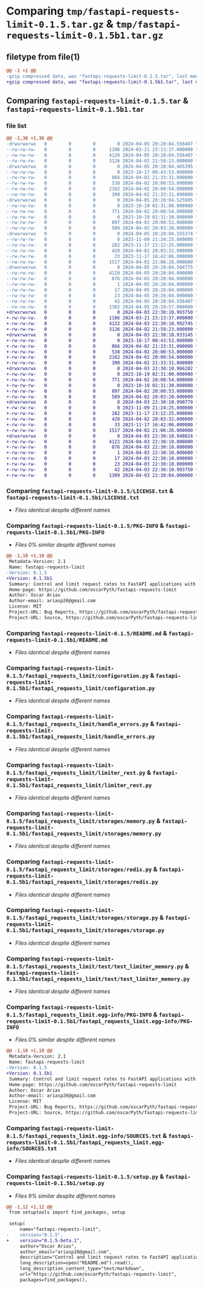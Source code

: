 # Comparing `tmp/fastapi-requests-limit-0.1.5.tar.gz` & `tmp/fastapi-requests-limit-0.1.5b1.tar.gz`

## filetype from file(1)

```diff
@@ -1 +1 @@
-gzip compressed data, was "fastapi-requests-limit-0.1.5.tar", last modified: Fri Apr  5 20:20:04 2024, max compression
+gzip compressed data, was "fastapi-requests-limit-0.1.5b1.tar", last modified: Wed Apr  3 22:30:10 2024, max compression
```

## Comparing `fastapi-requests-limit-0.1.5.tar` & `fastapi-requests-limit-0.1.5b1.tar`

### file list

```diff
@@ -1,30 +1,30 @@
-drwxrwxrwx   0        0        0        0 2024-04-05 20:20:04.556407 fastapi-requests-limit-0.1.5/
--rw-rw-rw-   0        0        0     1106 2024-03-21 23:13:37.000000 fastapi-requests-limit-0.1.5/LICENSE.txt
--rw-rw-rw-   0        0        0     4120 2024-04-05 20:20:04.556407 fastapi-requests-limit-0.1.5/PKG-INFO
--rw-rw-rw-   0        0        0     3126 2024-04-02 21:58:23.000000 fastapi-requests-limit-0.1.5/README.md
-drwxrwxrwx   0        0        0        0 2024-04-05 20:20:04.485395 fastapi-requests-limit-0.1.5/fastapi_requests_limit/
--rw-rw-rw-   0        0        0        0 2023-10-17 00:43:53.000000 fastapi-requests-limit-0.1.5/fastapi_requests_limit/__init__.py
--rw-rw-rw-   0        0        0      866 2024-04-02 21:33:31.000000 fastapi-requests-limit-0.1.5/fastapi_requests_limit/configuration.py
--rw-rw-rw-   0        0        0      538 2024-04-02 20:00:53.000000 fastapi-requests-limit-0.1.5/fastapi_requests_limit/handle_errors.py
--rw-rw-rw-   0        0        0     2162 2024-04-02 20:00:54.000000 fastapi-requests-limit-0.1.5/fastapi_requests_limit/limiter_rest.py
--rw-rw-rw-   0        0        0      390 2024-04-02 21:33:31.000000 fastapi-requests-limit-0.1.5/fastapi_requests_limit/storage_engines.py
-drwxrwxrwx   0        0        0        0 2024-04-05 20:20:04.525995 fastapi-requests-limit-0.1.5/fastapi_requests_limit/storages/
--rw-rw-rw-   0        0        0        0 2023-10-19 02:31:00.000000 fastapi-requests-limit-0.1.5/fastapi_requests_limit/storages/__init__.py
--rw-rw-rw-   0        0        0      771 2024-04-02 20:00:54.000000 fastapi-requests-limit-0.1.5/fastapi_requests_limit/storages/memory.py
--rw-rw-rw-   0        0        0        0 2023-10-19 02:31:30.000000 fastapi-requests-limit-0.1.5/fastapi_requests_limit/storages/mondodb.py
--rw-rw-rw-   0        0        0      897 2024-04-02 20:00:53.000000 fastapi-requests-limit-0.1.5/fastapi_requests_limit/storages/redis.py
--rw-rw-rw-   0        0        0      589 2024-04-02 20:03:20.000000 fastapi-requests-limit-0.1.5/fastapi_requests_limit/storages/storage.py
-drwxrwxrwx   0        0        0        0 2024-04-05 20:20:04.555374 fastapi-requests-limit-0.1.5/fastapi_requests_limit/test/
--rw-rw-rw-   0        0        0        0 2023-11-09 21:24:25.000000 fastapi-requests-limit-0.1.5/fastapi_requests_limit/test/__init__.py
--rw-rw-rw-   0        0        0      282 2023-11-17 23:12:25.000000 fastapi-requests-limit-0.1.5/fastapi_requests_limit/test/mock.py
--rw-rw-rw-   0        0        0      420 2024-04-02 20:03:32.000000 fastapi-requests-limit-0.1.5/fastapi_requests_limit/test/test.py
--rw-rw-rw-   0        0        0       33 2023-11-17 16:42:06.000000 fastapi-requests-limit-0.1.5/fastapi_requests_limit/test/test_constans.py
--rw-rw-rw-   0        0        0     1517 2024-04-02 21:06:26.000000 fastapi-requests-limit-0.1.5/fastapi_requests_limit/test/test_limiter_memory.py
-drwxrwxrwx   0        0        0        0 2024-04-05 20:20:04.504775 fastapi-requests-limit-0.1.5/fastapi_requests_limit.egg-info/
--rw-rw-rw-   0        0        0     4120 2024-04-05 20:20:04.000000 fastapi-requests-limit-0.1.5/fastapi_requests_limit.egg-info/PKG-INFO
--rw-rw-rw-   0        0        0      876 2024-04-05 20:20:04.000000 fastapi-requests-limit-0.1.5/fastapi_requests_limit.egg-info/SOURCES.txt
--rw-rw-rw-   0        0        0        1 2024-04-05 20:20:04.000000 fastapi-requests-limit-0.1.5/fastapi_requests_limit.egg-info/dependency_links.txt
--rw-rw-rw-   0        0        0       17 2024-04-05 20:20:04.000000 fastapi-requests-limit-0.1.5/fastapi_requests_limit.egg-info/requires.txt
--rw-rw-rw-   0        0        0       23 2024-04-05 20:20:04.000000 fastapi-requests-limit-0.1.5/fastapi_requests_limit.egg-info/top_level.txt
--rw-rw-rw-   0        0        0       42 2024-04-05 20:20:04.556407 fastapi-requests-limit-0.1.5/setup.cfg
--rw-rw-rw-   0        0        0     1302 2024-04-05 20:19:57.000000 fastapi-requests-limit-0.1.5/setup.py
+drwxrwxrwx   0        0        0        0 2024-04-03 22:30:10.993750 fastapi-requests-limit-0.1.5b1/
+-rw-rw-rw-   0        0        0     1106 2024-03-21 23:13:37.000000 fastapi-requests-limit-0.1.5b1/LICENSE.txt
+-rw-rw-rw-   0        0        0     4122 2024-04-03 22:30:10.992745 fastapi-requests-limit-0.1.5b1/PKG-INFO
+-rw-rw-rw-   0        0        0     3126 2024-04-02 21:58:23.000000 fastapi-requests-limit-0.1.5b1/README.md
+drwxrwxrwx   0        0        0        0 2024-04-03 22:30:10.933145 fastapi-requests-limit-0.1.5b1/fastapi_requests_limit/
+-rw-rw-rw-   0        0        0        0 2023-10-17 00:43:53.000000 fastapi-requests-limit-0.1.5b1/fastapi_requests_limit/__init__.py
+-rw-rw-rw-   0        0        0      866 2024-04-02 21:33:31.000000 fastapi-requests-limit-0.1.5b1/fastapi_requests_limit/configuration.py
+-rw-rw-rw-   0        0        0      538 2024-04-02 20:00:53.000000 fastapi-requests-limit-0.1.5b1/fastapi_requests_limit/handle_errors.py
+-rw-rw-rw-   0        0        0     2162 2024-04-02 20:00:54.000000 fastapi-requests-limit-0.1.5b1/fastapi_requests_limit/limiter_rest.py
+-rw-rw-rw-   0        0        0      390 2024-04-02 21:33:31.000000 fastapi-requests-limit-0.1.5b1/fastapi_requests_limit/storage_engines.py
+drwxrwxrwx   0        0        0        0 2024-04-03 22:30:10.966282 fastapi-requests-limit-0.1.5b1/fastapi_requests_limit/storages/
+-rw-rw-rw-   0        0        0        0 2023-10-19 02:31:00.000000 fastapi-requests-limit-0.1.5b1/fastapi_requests_limit/storages/__init__.py
+-rw-rw-rw-   0        0        0      771 2024-04-02 20:00:54.000000 fastapi-requests-limit-0.1.5b1/fastapi_requests_limit/storages/memory.py
+-rw-rw-rw-   0        0        0        0 2023-10-19 02:31:30.000000 fastapi-requests-limit-0.1.5b1/fastapi_requests_limit/storages/mondodb.py
+-rw-rw-rw-   0        0        0      897 2024-04-02 20:00:53.000000 fastapi-requests-limit-0.1.5b1/fastapi_requests_limit/storages/redis.py
+-rw-rw-rw-   0        0        0      589 2024-04-02 20:03:20.000000 fastapi-requests-limit-0.1.5b1/fastapi_requests_limit/storages/storage.py
+drwxrwxrwx   0        0        0        0 2024-04-03 22:30:10.990779 fastapi-requests-limit-0.1.5b1/fastapi_requests_limit/test/
+-rw-rw-rw-   0        0        0        0 2023-11-09 21:24:25.000000 fastapi-requests-limit-0.1.5b1/fastapi_requests_limit/test/__init__.py
+-rw-rw-rw-   0        0        0      282 2023-11-17 23:12:25.000000 fastapi-requests-limit-0.1.5b1/fastapi_requests_limit/test/mock.py
+-rw-rw-rw-   0        0        0      420 2024-04-02 20:03:32.000000 fastapi-requests-limit-0.1.5b1/fastapi_requests_limit/test/test.py
+-rw-rw-rw-   0        0        0       33 2023-11-17 16:42:06.000000 fastapi-requests-limit-0.1.5b1/fastapi_requests_limit/test/test_constans.py
+-rw-rw-rw-   0        0        0     1517 2024-04-02 21:06:26.000000 fastapi-requests-limit-0.1.5b1/fastapi_requests_limit/test/test_limiter_memory.py
+drwxrwxrwx   0        0        0        0 2024-04-03 22:30:10.948024 fastapi-requests-limit-0.1.5b1/fastapi_requests_limit.egg-info/
+-rw-rw-rw-   0        0        0     4122 2024-04-03 22:30:10.000000 fastapi-requests-limit-0.1.5b1/fastapi_requests_limit.egg-info/PKG-INFO
+-rw-rw-rw-   0        0        0      876 2024-04-03 22:30:10.000000 fastapi-requests-limit-0.1.5b1/fastapi_requests_limit.egg-info/SOURCES.txt
+-rw-rw-rw-   0        0        0        1 2024-04-03 22:30:10.000000 fastapi-requests-limit-0.1.5b1/fastapi_requests_limit.egg-info/dependency_links.txt
+-rw-rw-rw-   0        0        0       17 2024-04-03 22:30:10.000000 fastapi-requests-limit-0.1.5b1/fastapi_requests_limit.egg-info/requires.txt
+-rw-rw-rw-   0        0        0       23 2024-04-03 22:30:10.000000 fastapi-requests-limit-0.1.5b1/fastapi_requests_limit.egg-info/top_level.txt
+-rw-rw-rw-   0        0        0       42 2024-04-03 22:30:10.993750 fastapi-requests-limit-0.1.5b1/setup.cfg
+-rw-rw-rw-   0        0        0     1309 2024-04-03 22:30:04.000000 fastapi-requests-limit-0.1.5b1/setup.py
```

### Comparing `fastapi-requests-limit-0.1.5/LICENSE.txt` & `fastapi-requests-limit-0.1.5b1/LICENSE.txt`

 * *Files identical despite different names*

### Comparing `fastapi-requests-limit-0.1.5/PKG-INFO` & `fastapi-requests-limit-0.1.5b1/PKG-INFO`

 * *Files 0% similar despite different names*

```diff
@@ -1,10 +1,10 @@
 Metadata-Version: 2.1
 Name: fastapi-requests-limit
-Version: 0.1.5
+Version: 0.1.5b1
 Summary: Control and limit request rates to FastAPI applications with Redis and local memory support.
 Home-page: https://github.com/oscarPyth/fastapi-requests-limit
 Author: Oscar Arias
 Author-email: ariasp26@gmail.com
 License: MIT
 Project-URL: Bug Reports, https://github.com/oscarPyth/fastapi-requests-limit/issues
 Project-URL: Source, https://github.com/oscarPyth/fastapi-requests-limit
```

### Comparing `fastapi-requests-limit-0.1.5/README.md` & `fastapi-requests-limit-0.1.5b1/README.md`

 * *Files identical despite different names*

### Comparing `fastapi-requests-limit-0.1.5/fastapi_requests_limit/configuration.py` & `fastapi-requests-limit-0.1.5b1/fastapi_requests_limit/configuration.py`

 * *Files identical despite different names*

### Comparing `fastapi-requests-limit-0.1.5/fastapi_requests_limit/handle_errors.py` & `fastapi-requests-limit-0.1.5b1/fastapi_requests_limit/handle_errors.py`

 * *Files identical despite different names*

### Comparing `fastapi-requests-limit-0.1.5/fastapi_requests_limit/limiter_rest.py` & `fastapi-requests-limit-0.1.5b1/fastapi_requests_limit/limiter_rest.py`

 * *Files identical despite different names*

### Comparing `fastapi-requests-limit-0.1.5/fastapi_requests_limit/storages/memory.py` & `fastapi-requests-limit-0.1.5b1/fastapi_requests_limit/storages/memory.py`

 * *Files identical despite different names*

### Comparing `fastapi-requests-limit-0.1.5/fastapi_requests_limit/storages/redis.py` & `fastapi-requests-limit-0.1.5b1/fastapi_requests_limit/storages/redis.py`

 * *Files identical despite different names*

### Comparing `fastapi-requests-limit-0.1.5/fastapi_requests_limit/storages/storage.py` & `fastapi-requests-limit-0.1.5b1/fastapi_requests_limit/storages/storage.py`

 * *Files identical despite different names*

### Comparing `fastapi-requests-limit-0.1.5/fastapi_requests_limit/test/test_limiter_memory.py` & `fastapi-requests-limit-0.1.5b1/fastapi_requests_limit/test/test_limiter_memory.py`

 * *Files identical despite different names*

### Comparing `fastapi-requests-limit-0.1.5/fastapi_requests_limit.egg-info/PKG-INFO` & `fastapi-requests-limit-0.1.5b1/fastapi_requests_limit.egg-info/PKG-INFO`

 * *Files 0% similar despite different names*

```diff
@@ -1,10 +1,10 @@
 Metadata-Version: 2.1
 Name: fastapi-requests-limit
-Version: 0.1.5
+Version: 0.1.5b1
 Summary: Control and limit request rates to FastAPI applications with Redis and local memory support.
 Home-page: https://github.com/oscarPyth/fastapi-requests-limit
 Author: Oscar Arias
 Author-email: ariasp26@gmail.com
 License: MIT
 Project-URL: Bug Reports, https://github.com/oscarPyth/fastapi-requests-limit/issues
 Project-URL: Source, https://github.com/oscarPyth/fastapi-requests-limit
```

### Comparing `fastapi-requests-limit-0.1.5/fastapi_requests_limit.egg-info/SOURCES.txt` & `fastapi-requests-limit-0.1.5b1/fastapi_requests_limit.egg-info/SOURCES.txt`

 * *Files identical despite different names*

### Comparing `fastapi-requests-limit-0.1.5/setup.py` & `fastapi-requests-limit-0.1.5b1/setup.py`

 * *Files 9% similar despite different names*

```diff
@@ -1,12 +1,12 @@
 from setuptools import find_packages, setup
 
 setup(
     name="fastapi-requests-limit",
-    version="0.1.5",
+    version="0.1.5-beta.1",
     author="Oscar Arias",
     author_email="ariasp26@gmail.com",
     description="Control and limit request rates to FastAPI applications with Redis and local memory support.",
     long_description=open("README.md").read(),
     long_description_content_type="text/markdown",
     url="https://github.com/oscarPyth/fastapi-requests-limit",
     packages=find_packages(),
```

